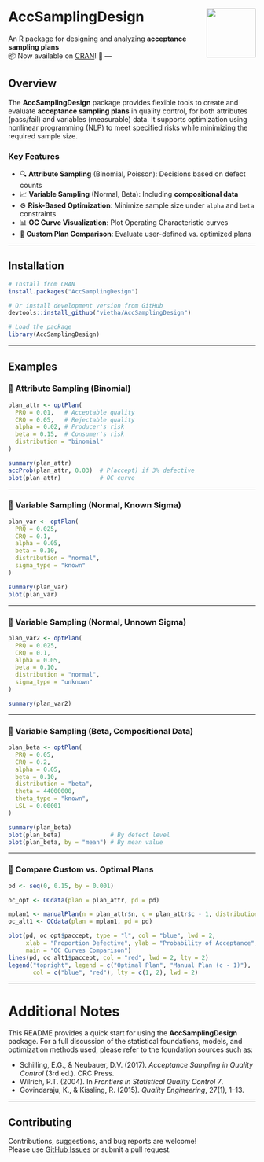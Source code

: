 # AccSamplingDesign <img src="https://cran.r-project.org/Rlogo.svg" align="right" height="100"/>

An R package for designing and analyzing **acceptance sampling plans**  
📦 Now available on
[CRAN](https://cran.r-project.org/package=AccSamplingDesign)! 🎉 —

## Overview

The **AccSamplingDesign** package provides flexible tools to create and
evaluate **acceptance sampling plans** in quality control, for both
attributes (pass/fail) and variables (measurable) data. It supports
optimization using nonlinear programming (NLP) to meet specified risks
while minimizing the required sample size.

### Key Features

- 🔍 **Attribute Sampling** (Binomial, Poisson): Decisions based on
  defect counts  
- 📈 **Variable Sampling** (Normal, Beta): Including **compositional
  data**  
- ⚙️ **Risk-Based Optimization**: Minimize sample size under `alpha` and
  `beta` constraints  
- 📊 **OC Curve Visualization**: Plot Operating Characteristic curves  
- 🔄 **Custom Plan Comparison**: Evaluate user-defined vs. optimized
  plans

------------------------------------------------------------------------

## Installation

``` r
# Install from CRAN
install.packages("AccSamplingDesign")

# Or install development version from GitHub
devtools::install_github("vietha/AccSamplingDesign")

# Load the package
library(AccSamplingDesign)
```

------------------------------------------------------------------------

## Examples

### 📌 Attribute Sampling (Binomial)

``` r
plan_attr <- optPlan(
  PRQ = 0.01,   # Acceptable quality
  CRQ = 0.05,   # Rejectable quality
  alpha = 0.02, # Producer's risk
  beta = 0.15,  # Consumer's risk
  distribution = "binomial"
)

summary(plan_attr)
accProb(plan_attr, 0.03)  # P(accept) if 3% defective
plot(plan_attr)           # OC curve
```

------------------------------------------------------------------------

### 📌 Variable Sampling (Normal, Known Sigma)

``` r
plan_var <- optPlan(
  PRQ = 0.025,
  CRQ = 0.1,
  alpha = 0.05,
  beta = 0.10,
  distribution = "normal",
  sigma_type = "known"
)

summary(plan_var)
plot(plan_var)
```

------------------------------------------------------------------------

### 📌 Variable Sampling (Normal, Unnown Sigma)

``` r
plan_var2 <- optPlan(
  PRQ = 0.025,
  CRQ = 0.1,
  alpha = 0.05,
  beta = 0.10,
  distribution = "normal",
  sigma_type = "unknown"
)

summary(plan_var2)
```

------------------------------------------------------------------------

### 📌 Variable Sampling (Beta, Compositional Data)

``` r
plan_beta <- optPlan(
  PRQ = 0.05,
  CRQ = 0.2,
  alpha = 0.05,
  beta = 0.10,
  distribution = "beta",
  theta = 44000000,
  theta_type = "known",
  LSL = 0.00001
)

summary(plan_beta)
plot(plan_beta)              # By defect level
plot(plan_beta, by = "mean") # By mean value
```

------------------------------------------------------------------------

### 📌 Compare Custom vs. Optimal Plans

``` r
pd <- seq(0, 0.15, by = 0.001)

oc_opt <- OCdata(plan = plan_attr, pd = pd)

mplan1 <- manualPlan(n = plan_attr$n, c = plan_attr$c - 1, distribution = "binomial")
oc_alt1 <- OCdata(plan = mplan1, pd = pd)

plot(pd, oc_opt$paccept, type = "l", col = "blue", lwd = 2,
     xlab = "Proportion Defective", ylab = "Probability of Acceptance",
     main = "OC Curves Comparison")
lines(pd, oc_alt1$paccept, col = "red", lwd = 2, lty = 2)
legend("topright", legend = c("Optimal Plan", "Manual Plan (c - 1)"),
       col = c("blue", "red"), lty = c(1, 2), lwd = 2)
```

------------------------------------------------------------------------

# Additional Notes

This README provides a quick start for using the **AccSamplingDesign**
package. For a full discussion of the statistical foundations, models,
and optimization methods used, please refer to the foundation sources
such as:

- Schilling, E.G., & Neubauer, D.V. (2017). *Acceptance Sampling in
  Quality Control* (3rd ed.). CRC Press.  
- Wilrich, P.T. (2004). In *Frontiers in Statistical Quality Control
  7*.  
- Govindaraju, K., & Kissling, R. (2015). *Quality Engineering*, 27(1),
  1–13.

------------------------------------------------------------------------

## Contributing

Contributions, suggestions, and bug reports are welcome!  
Please use [GitHub
Issues](https://github.com/vietha/AccSamplingDesign/issues) or submit a
pull request.
